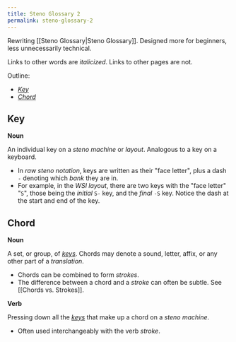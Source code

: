 ```yaml
---
title: Steno Glossary 2
permalink: steno-glossary-2
---
```


Rewriting [[Steno Glossary|Steno Glossary]]. Designed more for beginners, less unnecessarily technical.

Links to other words are _italicized_. Links to other pages are not.

Outline:
- [_Key_](#key)
- [_Chord_](#chord)

## Key
**Noun**

An individual key on a _steno machine_ or _layout_. Analogous to a key on a keyboard.

- In _raw steno notation_, keys are written as their "face letter", plus a dash `-` denoting which _bank_ they are in.
- For example, in the _WSI layout_, there are two keys with the "face letter" "`S`", those being the _initial_ `S-` key, and the _final_ `-S` key. Notice the dash at the start and end of the key.

## Chord
**Noun**

A set, or group, of [_keys_](#key). Chords may denote a sound, letter, affix, or any other part of a _translation_.

- Chords can be combined to form _strokes_.
- The difference between a chord and a _stroke_ can often be subtle. See [[Chords vs. Strokes]].

**Verb**

Pressing down all the [_keys_](#key) that make up a chord on a _steno machine_.

- Often used interchangeably with the verb _stroke_.
